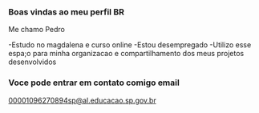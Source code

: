 ### Boas vindas ao meu perfil BR

Me chamo Pedro 

-Estudo no magdalena e curso online
-Estou desempregado
-Utilizo esse espa;o para minha organizacao e compartilhamento dos meus projetos desenvolvidos

### Voce pode entrar em contato comigo email

00001096270894sp@al.educacao.sp.gov.br

